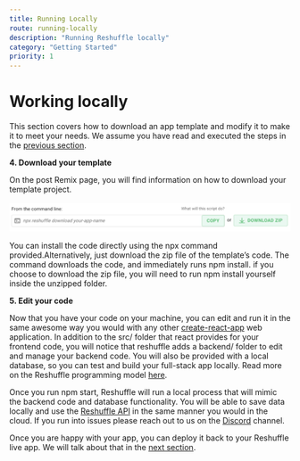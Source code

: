 ```yaml
---
title: Running Locally
route: running-locally
description: "Running Reshuffle locally"
category: "Getting Started"
priority: 1
---
```


# Working locally
This section covers how to download an app template and modify it to make it to meet your needs. We assume you have read and executed the steps in the [previous section](https://dev.reshuffle.app/starting-from-a-template). 

**4. Download your template**

On the post Remix page, you will find information on how to download your template project.
<br><br>
<img src="https://raw.githubusercontent.com/binaris/dev-docs-content/master/assets/running-locally1.png?token=AAR6X64MF2GUM4QW3YSAA7C5S3DDY" alt="drawing" style="width:600px;"/>


You can  install the code directly using the npx command  provided.Alternatively, just download the zip file of the template’s code. The command downloads the code, and immediately runs npm install. if you choose to download the zip file, you will need to run npm install yourself inside the unzipped folder. 

**5. Edit your code**

Now that you have your code on your machine, you can edit and run it in the same awesome way you would with any other [create-react-app](https://create-react-app.dev/) web application. In addition to the src/ folder that react provides for your frontend code, you will notice that reshuffle adds a backend/ folder to edit and manage your backend code. You will also be provided with a local database, so you can test and build your full-stack app locally. Read more on the Reshuffle programming model [here](https://dev.reshuffle.app/hello-reshuffle). 

Once you run npm start, Reshuffle will run a local process that will mimic the backend code and database functionality. You will be able to save data locally and use the [Reshuffle API](https://dev-docs.reshuffle.com/) in the same manner you would in the cloud.  If you run into issues please reach out to us on the [Discord](https://discordapp.com/invite/M8CC5hy) channel. 

Once you are happy with your app, you can deploy it back to your Reshuffle live app. We will talk about that in the [next section](https://dev.reshuffle.app/deploying-to-reshuffle). 

